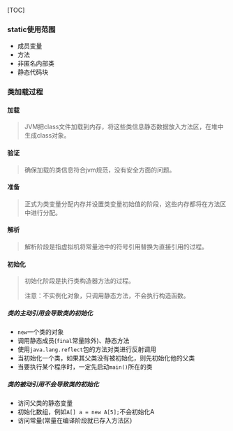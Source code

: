 [TOC]

### static使用范围
* 成员变量
* 方法
* 非匿名内部类
* 静态代码块

### 类加载过程
#### 加载
> JVM把class文件加载到内存，将这些类信息静态数据放入方法区，在堆中生成class对象。

#### 验证
> 确保加载的类信息符合jvm规范，没有安全方面的问题。

#### 准备
> 正式为类变量分配内存并设置类变量初始值的阶段，这些内存都将在方法区中进行分配。

#### 解析
> 解析阶段是指虚拟机将常量池中的符号引用替换为直接引用的过程。

#### 初始化
> 初始化阶段是执行类构造器方法的过程。
>
> 注意：不实例化对象，只调用静态方法，不会执行构造函数。

##### 类的主动引用会导致类的初始化
* `new`一个类的对象
* 调用静态成员(`final`常量除外)、静态方法
* 使用`java.lang.reflect`包的方法对类进行反射调用
* 当初始化一个类，如果其父类没有被初始化，则先初始化他的父类
* 当要执行某个程序时，一定先启动`main()`所在的类

##### 类的被动引用不会导致类的初始化
* 访问父类的静态变量
* 初始化数组，例如`A[] a = new A[5];`不会初始化A
* 访问常量(常量在编译阶段就已存入方法区)